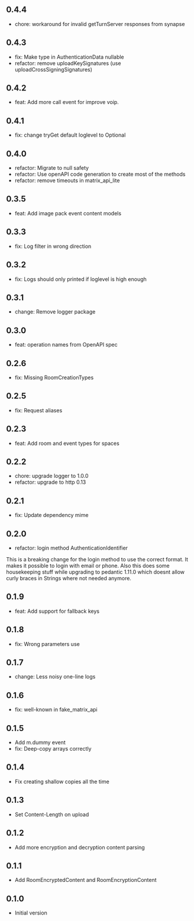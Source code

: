 ## 0.4.4
- chore: workaround for invalid getTurnServer responses from synapse

## 0.4.3
- fix: Make type in AuthenticationData nullable
- refactor: remove uploadKeySignatures (use uploadCrossSigningSignatures)

## 0.4.2
- feat: Add more call event for improve voip.

## 0.4.1
- fix: change tryGet default loglevel to Optional

## 0.4.0
- refactor: Migrate to null safety
- refactor: Use openAPI code generation to create most of the methods
- refactor: remove timeouts in matrix_api_lite

## 0.3.5
- feat: Add image pack event content models

## 0.3.3
- fix: Log filter in wrong direction

## 0.3.2
- fix: Logs should only printed if loglevel is high enough

## 0.3.1
- change: Remove logger package

## 0.3.0
- feat: operation names from OpenAPI spec

## 0.2.6
- fix: Missing RoomCreationTypes

## 0.2.5
- fix: Request aliases

## 0.2.3
- feat: Add room and event types for spaces

## 0.2.2
- chore: upgrade logger to 1.0.0
- refactor: upgrade to http 0.13

## 0.2.1
- fix: Update dependency mime

## 0.2.0
- refactor: login method AuthenticationIdentifier

This is a breaking change for the login method to use the correct format.
It makes it possible to login with email or phone.
Also this does some housekeeping stuff while
upgrading to pedantic 1.11.0 which doesnt
allow curly braces in Strings where not needed
anymore.

## 0.1.9
- feat: Add support for fallback keys

## 0.1.8

- fix: Wrong parameters use

## 0.1.7

- change: Less noisy one-line logs

## 0.1.6

- fix: well-known in fake_matrix_api

## 0.1.5

- Add m.dummy event
- fix: Deep-copy arrays correctly

## 0.1.4

- Fix creating shallow copies all the time

## 0.1.3

- Set Content-Length on upload

## 0.1.2

- Add more encryption and decryption content parsing

## 0.1.1

- Add RoomEncryptedContent and RoomEncryptionContent

## 0.1.0

- Initial version
